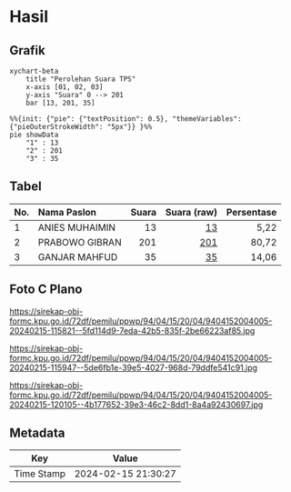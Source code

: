 # Hasil

## Grafik

```mermaid
xychart-beta
    title "Perolehan Suara TPS"
    x-axis [01, 02, 03]
    y-axis "Suara" 0 --> 201
    bar [13, 201, 35]
```

```mermaid
%%{init: {"pie": {"textPosition": 0.5}, "themeVariables": {"pieOuterStrokeWidth": "5px"}} }%%
pie showData
    "1" : 13
    "2" : 201
    "3" : 35
```

## Tabel

| No. | Nama Paslon    | Suara | Suara (raw) | Persentase |
|:--- |:-------------- | -----:| -----------:| ----------:|
| 1   | ANIES MUHAIMIN | 13    | [13][p-1]   | 5,22       |
| 2   | PRABOWO GIBRAN | 201   | [201][p-2]  | 80,72      |
| 3   | GANJAR MAHFUD  | 35    | [35][p-3]   | 14,06      |


[p-1]: https://github.com/gigit-pemilu/pemilu-2024-94-papua-tengah/blob/main/pilpres/hitung-suara/sub/94-papua-tengah/sub/04-mimika/sub/15-iwaka/sub/2004-naena-muktipura/sub/005-tps/sub/paslon-1.txt
[p-2]: https://github.com/gigit-pemilu/pemilu-2024-94-papua-tengah/blob/main/pilpres/hitung-suara/sub/94-papua-tengah/sub/04-mimika/sub/15-iwaka/sub/2004-naena-muktipura/sub/005-tps/sub/paslon-2.txt
[p-3]: https://github.com/gigit-pemilu/pemilu-2024-94-papua-tengah/blob/main/pilpres/hitung-suara/sub/94-papua-tengah/sub/04-mimika/sub/15-iwaka/sub/2004-naena-muktipura/sub/005-tps/sub/paslon-3.txt

## Foto C Plano

https://sirekap-obj-formc.kpu.go.id/72df/pemilu/ppwp/94/04/15/20/04/9404152004005-20240215-115821--5fd114d9-7eda-42b5-835f-2be66223af85.jpg

https://sirekap-obj-formc.kpu.go.id/72df/pemilu/ppwp/94/04/15/20/04/9404152004005-20240215-115947--5de6fb1e-39e5-4027-968d-79ddfe541c91.jpg

https://sirekap-obj-formc.kpu.go.id/72df/pemilu/ppwp/94/04/15/20/04/9404152004005-20240215-120105--4b177652-39e3-46c2-8dd1-8a4a92430697.jpg


## Metadata

| Key        | Value               |
| ---------- | ------------------- |
| Time Stamp | 2024-02-15 21:30:27 |



